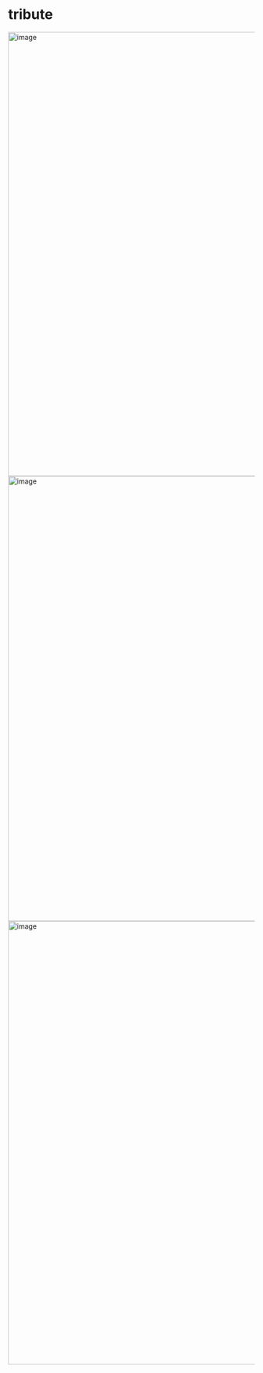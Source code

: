 # tribute

<img width="905" alt="image" src="https://user-images.githubusercontent.com/112877228/235294775-0bcb4b13-229d-466d-a699-b3c25101da39.png">
<img width="907" alt="image" src="https://user-images.githubusercontent.com/112877228/235294805-43d8ef43-33fb-4997-b29d-34091d85aebf.png">
<img width="904" alt="image" src="https://user-images.githubusercontent.com/112877228/235294833-552e9012-8089-4f6e-8f03-e3db2a6973eb.png">
